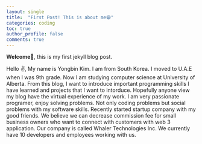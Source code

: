```yaml
---
layout: single
title:  "First Post! This is about me😁"
categories: coding
toc: true
author_profile: false
comments: true
---
```

**Welcome🙌**, this is my first jekyll blog post.

Hello ✌️, 
My name is Yongbin Kim. I am from South Korea. I moved to U.A.E when I was 9th grade. 
Now I am studying computer science at University of Alberta. From this blog, I want to
introduce important programming skills I have learned and projects that I want to intorduce.
Hopefully anyone view my blog have the virtual experience of my work. 
I am very passionate programer, enjoy solving problems. Not only coding problems but
social problems with my software skills. Recently started startup company with my good friends.
We believe we can decrease commission fee for small business owners who want to connect
with customers with web 3 application. Our company is called Whaler Technologies Inc. 
We currently have 10 developers and employees working with us.

